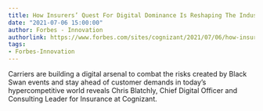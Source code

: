 ```yaml
---
title: How Insurers’ Quest For Digital Dominance Is Reshaping The Industry
date: "2021-07-06 15:00:00"
author: Forbes - Innovation
authorlink: https://www.forbes.com/sites/cognizant/2021/07/06/how-insurers-quest-for-digital-dominance-is-reshaping-the-industry/
tags:
- Forbes-Innovation
---
```

Carriers are building a digital arsenal to combat the risks created by Black Swan events and stay ahead of customer demands in today’s hypercompetitive world reveals Chris Blatchly, Chief Digital Officer and Consulting Leader for Insurance at Cognizant.